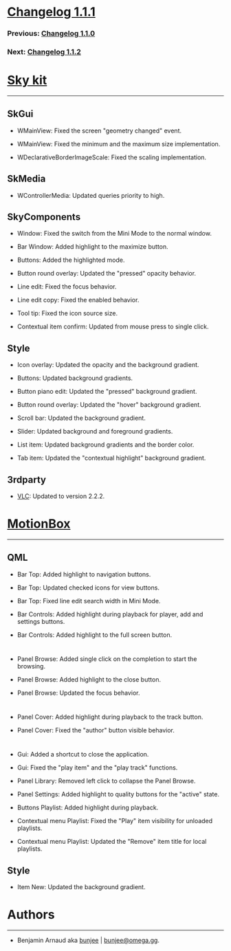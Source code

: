 # [Changelog 1.1.1](http://omega.gg/MotionBox/changes/1.1.1.html)

### Previous: [Changelog 1.1.0](1.1.0.html)

### Next: [Changelog 1.1.2](1.1.2.html)

# [Sky kit](http://omega.gg/Sky)
---

## SkGui

- WMainView: Fixed the screen "geometry changed" event.

- WMainView: Fixed the minimum and the maximum size implementation.

- WDeclarativeBorderImageScale: Fixed the scaling implementation.


## SkMedia

- WControllerMedia: Updated queries priority to high.


## SkyComponents

- Window: Fixed the switch from the Mini Mode to the normal window.

- Bar Window: Added highlight to the maximize button.

- Buttons: Added the highlighted mode.

- Button round overlay: Updated the "pressed" opacity behavior.

- Line edit: Fixed the focus behavior.

- Line edit copy: Fixed the enabled behavior.

- Tool tip: Fixed the icon source size.

- Contextual item confirm: Updated from mouse press to single click.


## Style

- Icon overlay: Updated the opacity and the background gradient.

- Buttons: Updated background gradients.

- Button piano edit: Updated the "pressed" background gradient.

- Button round overlay: Updated the "hover" background gradient.

- Scroll bar: Updated the background gradient.

- Slider: Updated background and foreground gradients.

- List item: Updated background gradients and the border color.

- Tab item: Updated the "contextual highlight" background gradient.


## 3rdparty

- [VLC](http://github.com/videolan/vlc): Updated to version 2.2.2.


# [MotionBox](http://omega.gg/MotionBox)
---

## QML

- Bar Top: Added highlight to navigation buttons.

- Bar Top: Updated checked icons for view buttons.

- Bar Top: Fixed line edit search width in Mini Mode.

- Bar Controls: Added highlight during playback for player, add and settings buttons.

- Bar Controls: Added highlight to the full screen button.

#

- Panel Browse: Added single click on the completion to start the browsing.

- Panel Browse: Added highlight to the close button.

- Panel Browse: Updated the focus behavior.

#

- Panel Cover: Added highlight during playback to the track button.

- Panel Cover: Fixed the "author" button visible behavior.

#

- Gui: Added a shortcut to close the application.

- Gui: Fixed the "play item" and the "play track" functions.

- Panel Library: Removed left click to collapse the Panel Browse.

- Panel Settings: Added highlight to quality buttons for the "active" state.

- Buttons Playlist: Added highlight during playback.

- Contextual menu Playlist: Fixed the "Play" item visibility for unloaded playlists.

- Contextual menu Playlist: Updated the "Remove" item title for local playlists.


## Style

- Item New: Updated the background gradient.


# Authors
---

- Benjamin Arnaud aka [bunjee](http://bunjee.me) | <bunjee@omega.gg>.

